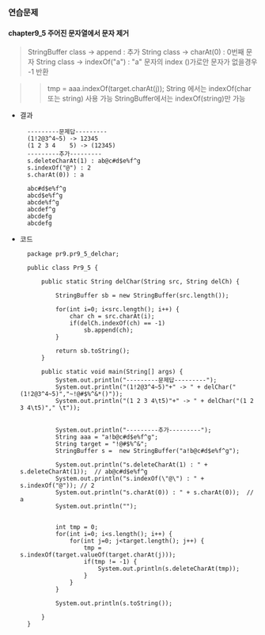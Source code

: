### 연습문제

#### chapter9_5 주어진 문자열에서 문자 제거

> StringBuffer class -> append : 추가
> String class -> charAt(0) : 0번째 문자
> String class -> indexOf("a") : "a" 문자의 index ()가로안 문자가 없을경우 -1 반환

> > tmp = aaa.indexOf(target.charAt(j));
> > String 에서는 indexOf(char 또는 string) 사용 가능
> > StringBuffer에서는 indexOf(string)만 가능

- 결과

        ---------문제답---------
        (1!2@3^4~5) -> 12345
        (1 2 3 4	5) -> (12345)
        ---------추가---------
        s.deleteCharAt(1) : ab@c#d$e%f^g
        s.indexOf("@") : 2
        s.charAt(0)) : a

        abc#d$e%f^g
        abcd$e%f^g
        abcde%f^g
        abcdef^g
        abcdefg
        abcdefg

- 코드

        package pr9.pr9_5_delchar;

        public class Pr9_5 {

            public static String delChar(String src, String delCh) {

                StringBuffer sb = new StringBuffer(src.length());

                for(int i=0; i<src.length(); i++) {
                    char ch = src.charAt(i);
                    if(delCh.indexOf(ch) == -1)
                        sb.append(ch);
                }

                return sb.toString();
            }

            public static void main(String[] args) {
                System.out.println("---------문제답---------");
                System.out.println("(1!2@3^4~5)"+" -> " + delChar("(1!2@3^4~5)","~!@#$%^&*()"));
                System.out.println("(1 2 3 4\t5)"+" -> " + delChar("(1 2 3 4\t5)"," \t"));


                System.out.println("---------추가---------");
                String aaa = "a!b@c#d$e%f^g";
                String target = "!@#$%^&";
                StringBuffer s =  new StringBuffer("a!b@c#d$e%f^g");

                System.out.println("s.deleteCharAt(1) : " + s.deleteCharAt(1));  // ab@c#d$e%f^g
                System.out.println("s.indexOf(\"@\") : " + s.indexOf("@")); // 2
                System.out.println("s.charAt(0)) : " + s.charAt(0));  // a
                System.out.println("");


                int tmp = 0;
                for(int i=0; i<s.length(); i++) {
                    for(int j=0; j<target.length(); j++) {
                        tmp = s.indexOf(target.valueOf(target.charAt(j)));
                        if(tmp != -1) {
                            System.out.println(s.deleteCharAt(tmp));
                        }
                    }
                }

                System.out.println(s.toString());

            }
        }
